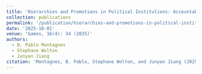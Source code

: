 ```yaml
---
title: 'Hierarchies and Promotions in Political Institutions: Accountability and Selection'
collection: publications
permalink: '/publication/hierarchies-and-promotions-in-political-institutions-accountability-and-selection/'
date: '2025-10-01'
venue: 'Games, 16(4): 34 (2025)'
authors:
  - B. Pablo Montagnes
  - Stephane Wolton
  - Junyan Jiang
citation: 'Montagnes, B. Pablo, Stephane Wolton, and Junyan Jiang (2025). "Hierarchies and Promotions in Political Institutions: Accountability and Selection." <i>Games</i>, 16(4): 34.'
---
```


